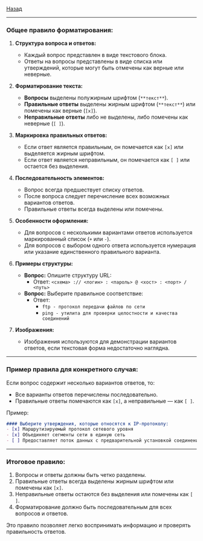 [Назад](../README.md)
***
### **Общее правило форматирования:**
1. **Структура вопроса и ответов:**
   - Каждый вопрос представлен в виде текстового блока.
   - Ответы на вопросы представлены в виде списка или утверждений, которые могут быть отмечены как верные или неверные.

2. **Форматирование текста:**
   - **Вопросы** выделены полужирным шрифтом (`**текст**`).
   - **Правильные ответы** выделены жирным шрифтом (`**текст**`) или помечены как верные (`[x]`).
   - **Неправильные ответы** либо не выделены, либо помечены как неверные (`[ ]`).

3. **Маркировка правильных ответов:**
   - Если ответ является правильным, он помечается как `[x]` или выделяется жирным шрифтом.
   - Если ответ является неправильным, он помечается как `[ ]` или остается без выделения.

4. **Последовательность элементов:**
   - Вопрос всегда предшествует списку ответов.
   - После вопроса следует перечисление всех возможных вариантов ответов.
   - Правильные ответы всегда выделены или помечены.

5. **Особенности оформления:**
   - Для вопросов с несколькими вариантами ответов используется маркированный список (`+` или `-`).
   - Для вопросов с выбором одного ответа используется нумерация или указание единственного правильного варианта.

6. **Примеры структуры:**
   - **Вопрос:** Опишите структуру URL:
     - Ответ: `<схема> :// <логин> : <пароль> @ <хост> : <порт> / <путь>`
   - **Вопрос:** Выберите правильное соответствие:
     - Ответ: 
       - `ftp - протокол передачи файлов по сети`
       - `ping - утилита для проверки целостности и качества соединений`

7. **Изображения:**
   - Изображения используются для демонстрации вариантов ответов, если текстовая форма недостаточно наглядна.

---

### **Пример правила для конкретного случая:**

Если вопрос содержит несколько вариантов ответов, то:
- Все варианты ответов перечислены последовательно.
- Правильные ответы помечаются как `[x]`, а неправильные — как `[ ]`.

Пример:
```markdown
#### Выберите утверждения, которые относятся к IP-протоколу:
- [x] Маршрутизируемый протокол сетевого уровня
- [x] Объединяет сегменты сети в единую сеть
- [ ] Предоставляет поток данных с предварительной установкой соединения
```

---

### **Итоговое правило:**
1. Вопросы и ответы должны быть четко разделены.
2. Правильные ответы всегда выделены жирным шрифтом или помечены как `[x]`.
3. Неправильные ответы остаются без выделения или помечены как `[ ]`.
4. Форматирование должно быть последовательным для всех вопросов и ответов.

Это правило позволяет легко воспринимать информацию и проверять правильность ответов.
